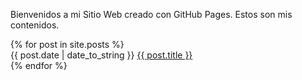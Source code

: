 Bienvenidos a mi Sitio Web creado con GitHub Pages. Estos son mis contenidos.

<div class="content">
  <div class="related">
    {% for post in site.posts %}
    <div>
        <span>{{ post.date | date_to_string }}</span> <a href="{{ post.url }}">{{ post.title }}</a>
    </div>
    {% endfor %}
  </div>
</div>
